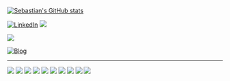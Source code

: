 [![Sebastian's GitHub stats](https://github-readme-stats.vercel.app/api?username=sebastianconcept&show_icons=true&theme=vue-dark&hide_border=true)](https://github.com/sebastianconcept/github-readme-stats)

[![LinkedIn](https://img.shields.io/badge/LinkedIn-%230077B5.svg?logo=linkedin&logoColor=white)](https://linkedin.com/in/sebastiansastre) 
[![](https://img.shields.io/badge/X-000000?logo=x&logoColor=white)](https://twitter.com/sebastianconcpt)

[![](https://img.shields.io/badge/website-000000?logo=About.me&logoColor=white)](https://sebastiansastre.co)

[![Blog](https://img.shields.io/badge/Blog-0A0A0A?logoColor=white)](https://blog.sebastiansastre.co)

___
![](https://img.shields.io/badge/Rust-black?logo=rust&logoColor=#E57324)
![](https://img.shields.io/badge/Smalltalk-007ACC?logo=smalltalk&logoColor=white)
![](https://img.shields.io/badge/JavaScript-323330?logo=javascript&logoColor=F7DF1E)
![](https://img.shields.io/badge/TypeScript-007ACC?logo=typescript&logoColor=white)
![](https://img.shields.io/badge/Ruby-CC342D?logo=ruby&logoColor=white)
![](https://img.shields.io/badge/Swift-FA7343?logo=swift&logoColor=white)
![](https://img.shields.io/badge/Go-00ADD8?logo=go&logoColor=white)
![](https://img.shields.io/badge/Python-FFD43B?logo=python&logoColor=blue)
![](https://img.shields.io/badge/C-00599C?logo=c&logoColor=white)
![](https://img.shields.io/badge/HTML5-E34F26?logo=html5&logoColor=white)
